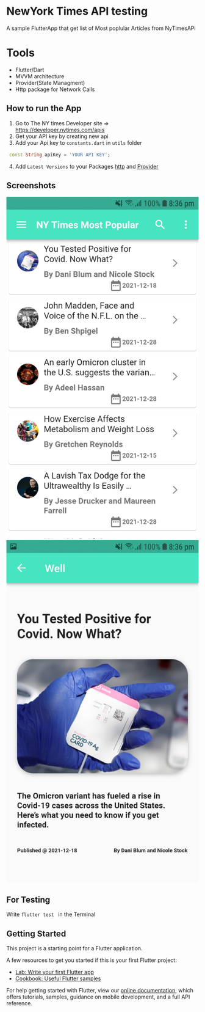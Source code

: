 # NewYork Times API testing

A sample FlutterApp that get list of Most poplular Articles from NyTimesAPi 

# Tools
* Flutter/Dart
* MVVM architecture
* Provider(State Managment)
* Http package for Network Calls

## How to run the App
1. Go to The NY times Developer site => https://developer.nytimes.com/apis
2. Get your API key by creating new api
3. Add your Api key to ```constants.dart``` in ```utils``` folder
```Dart
 const String apiKey = 'YOUR API KEY';
```
4. Add ```Latest Versions``` to your Packages 
[http](https://pub.dev/packages/http "http Package") and [Provider](https://pub.dev/packages/provider "provider package ")


## Screenshots 
<img src="screenshots/homeScreen.jpg">
<img src="screenshots/detailScreen.jpg">


## For Testing 
Write ```flutter test ``` in the Terminal 

## Getting Started
This project is a starting point for a Flutter application.

A few resources to get you started if this is your first Flutter project:

- [Lab: Write your first Flutter app](https://flutter.dev/docs/get-started/codelab)
- [Cookbook: Useful Flutter samples](https://flutter.dev/docs/cookbook)

For help getting started with Flutter, view our
[online documentation](https://flutter.dev/docs), which offers tutorials,
samples, guidance on mobile development, and a full API reference.
